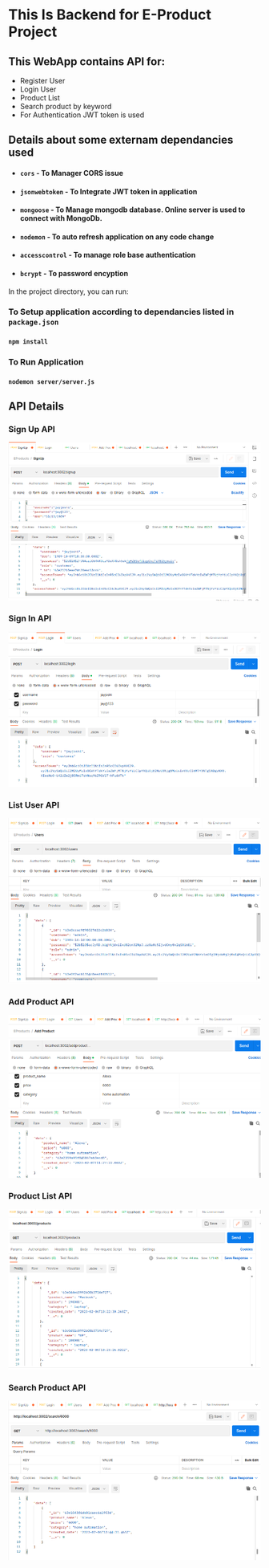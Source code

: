 # This Is Backend for E-Product Project  

## This WebApp contains API for:
- Register User
- Login User
- Product List 
- Search product by keyword
- For Authentication JWT token is used

##  Details about some externam dependancies used
- #### `cors` - To Manager CORS issue 
- #### `jsonwebtoken` - To Integrate JWT token in application
- #### `mongoose` - To Manage mongodb database. Online server is used to connect with MongoDb.
- #### `nodemon` - To auto refresh application on any code change
- #### `accesscontrol` - To manage role base authentication
- #### `bcrypt` - To password encyption

In the project directory, you can run:

### To Setup application according to dependancies listed in `package.json`
#### `npm install`

### To Run Application
#### `nodemon server/server.js`

## API Details

### Sign Up API
![](https://github.com/jayjoshi88105/vdocmsbackend/blob/dev/Signup.png)

### Sign In API
![](https://github.com/jayjoshi88105/vdocmsbackend/blob/dev/Signin.png)

### List User API
![](https://github.com/jayjoshi88105/vdocmsbackend/blob/dev/users.png)

### Add Product API
![](https://github.com/jayjoshi88105/vdocmsbackend/blob/dev/addproduct.png)

### Product List API
![](https://github.com/jayjoshi88105/vdocmsbackend/blob/dev/productlist.png)

### Search Product API
![](https://github.com/jayjoshi88105/vdocmsbackend/blob/dev/searchproductbykeyword.png)